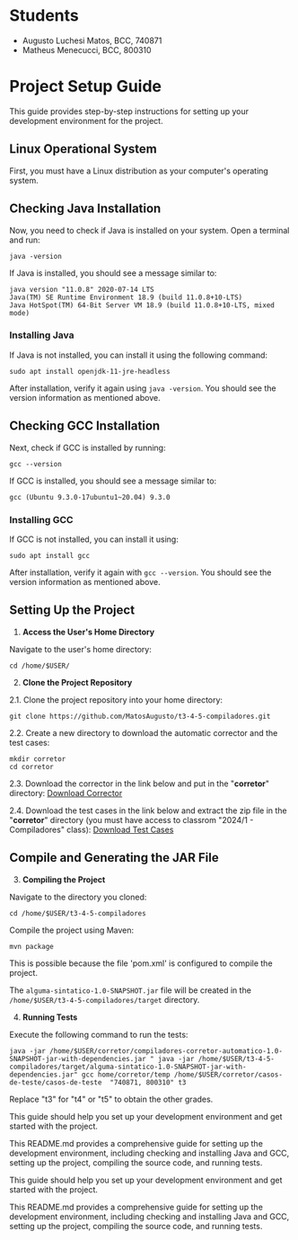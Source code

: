 # Students
- Augusto Luchesi Matos, BCC, 740871
- Matheus Menecucci, BCC, 800310

# Project Setup Guide

This guide provides step-by-step instructions for setting up your development environment for the project.

## Linux Operational System

First, you must have a Linux distribution as your computer's operating system.

## Checking Java Installation

Now, you need to check if Java is installed on your system. Open a terminal and run:
```
java -version
```

If Java is installed, you should see a message similar to:

```
java version "11.0.8" 2020-07-14 LTS
Java(TM) SE Runtime Environment 18.9 (build 11.0.8+10-LTS)
Java HotSpot(TM) 64-Bit Server VM 18.9 (build 11.0.8+10-LTS, mixed mode)
```

### Installing Java

If Java is not installed, you can install it using the following command:
```
sudo apt install openjdk-11-jre-headless
```


After installation, verify it again using `java -version`. You should see the version information as mentioned above.

## Checking GCC Installation

Next, check if GCC is installed by running:
```
gcc --version
```

If GCC is installed, you should see a message similar to:

```
gcc (Ubuntu 9.3.0-17ubuntu1~20.04) 9.3.0
```

### Installing GCC

If GCC is not installed, you can install it using:
```
sudo apt install gcc
```


After installation, verify it again with `gcc --version`. You should see the version information as mentioned above.

## Setting Up the Project

1. **Access the User's Home Directory**

Navigate to the user's home directory:
```
cd /home/$USER/
```


2. **Clone the Project Repository**

2.1. Clone the project repository into your home directory:
```
git clone https://github.com/MatosAugusto/t3-4-5-compiladores.git
```

2.2. Create a new directory to download the automatic corrector and the test cases:

```
mkdir corretor
cd corretor
```

2.3. Download the corrector in the link below and put in the "**corretor**" directory:
[Download Corrector](https://github.com/dlucredio/compiladores-corretor-automatico/blob/master/target/compiladores-corretor-automatico-1.0-SNAPSHOT-jar-with-dependencies.jar)

2.4. Download the test cases in the link below and extract the zip file in the "**corretor**" directory (you must have access to classrom "2024/1 - Compiladores" class):
[Download Test Cases](https://classroom.google.com/u/1/c/NjU2MjEyMDA5MDA2/m/NjU2MjEyMDA5MDI2/details)


## Compile and Generating the JAR File

3. **Compiling the Project**

Navigate to the directory you cloned:
```
cd /home/$USER/t3-4-5-compiladores
```

Compile the project using Maven:
```
mvn package
```
This is possible because the file 'pom.xml' is configured to compile the project.

The `alguma-sintatico-1.0-SNAPSHOT.jar` file will be created in the `/home/$USER/t3-4-5-compiladores/target` directory.

4. **Running Tests**

Execute the following command to run the tests:
```
java -jar /home/$USER/corretor/compiladores-corretor-automatico-1.0-SNAPSHOT-jar-with-dependencies.jar " java -jar /home/$USER/t3-4-5-compiladores/target/alguma-sintatico-1.0-SNAPSHOT-jar-with-dependencies.jar" gcc home/corretor/temp /home/$USER/corretor/casos-de-teste/casos-de-teste  "740871, 800310" t3 
```

Replace "t3" for "t4" or "t5" to obtain the other grades.

This guide should help you set up your development environment and get started with the project.

This README.md provides a comprehensive guide for setting up the development environment, including checking and installing Java and GCC, setting up the project, compiling the source code, and running tests.

This guide should help you set up your development environment and get started with the project.

This README.md provides a comprehensive guide for setting up the development environment, including checking and installing Java and GCC, setting up the project, compiling the source code, and running tests.
